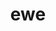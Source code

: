 ---
layout: animals&nature
title: ewe
emoji: ewe
permalink: 🐑.html
image: assets/img/3moji/ewe.png
---